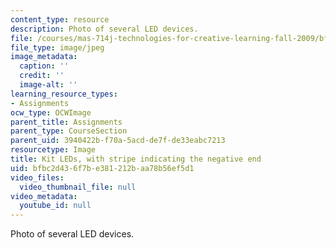 ```yaml
---
content_type: resource
description: Photo of several LED devices.
file: /courses/mas-714j-technologies-for-creative-learning-fall-2009/bfbc2d436f7be381212baa78b56ef5d1_Image2.jpg
file_type: image/jpeg
image_metadata:
  caption: ''
  credit: ''
  image-alt: ''
learning_resource_types:
- Assignments
ocw_type: OCWImage
parent_title: Assignments
parent_type: CourseSection
parent_uid: 3940422b-f70a-5acd-de7f-de33eabc7213
resourcetype: Image
title: Kit LEDs, with stripe indicating the negative end
uid: bfbc2d43-6f7b-e381-212b-aa78b56ef5d1
video_files:
  video_thumbnail_file: null
video_metadata:
  youtube_id: null
---
```

Photo of several LED devices.